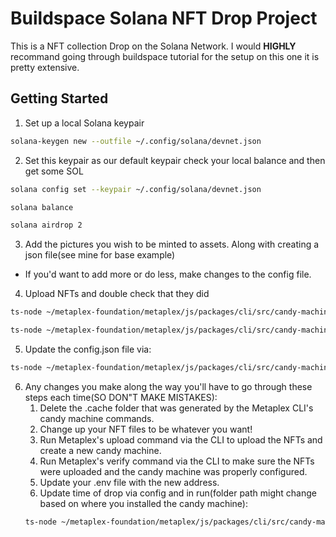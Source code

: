 # **Buildspace Solana NFT Drop Project**
This is a NFT collection Drop on the Solana Network. I would **HIGHLY** recommand going through buildspace tutorial for the setup on this one it is pretty extensive.

## **Getting Started**
1. Set up a local Solana keypair
```sh
solana-keygen new --outfile ~/.config/solana/devnet.json
```

2. Set this keypair as our default keypair check your local balance and then get some SOL
```sh
solana config set --keypair ~/.config/solana/devnet.json

solana balance

solana airdrop 2
```

3. Add the pictures you wish to be minted to assets. Along with creating a json file(see mine for base example)
* If you'd want to add more or do less, make changes to the config file.

4. Upload NFTs and double check that they did
```sh
ts-node ~/metaplex-foundation/metaplex/js/packages/cli/src/candy-machine-v2-cli.ts upload -e devnet -k ~/.config/solana/devnet.json -cp config.json ./assets

ts-node ~/metaplex-foundation/metaplex/js/packages/cli/src/candy-machine-v2-cli.ts verify_upload -e devnet -k ~/.config/solana/devnet.json

```

5. Update the config.json file via:
```sh
ts-node ~/metaplex-foundation/metaplex/js/packages/cli/src/candy-machine-v2-cli.ts update_candy_machine -e devnet -k ~/.config/solana/devnet.json -cp config.json
```


6. Any changes you make along the way you'll have to go through these steps each time(SO DON"T MAKE MISTAKES):
    1. Delete the .cache folder that was generated by the Metaplex CLI's candy machine commands.
    2. Change up your NFT files to be whatever you want!
    3. Run Metaplex's upload command via the CLI to upload the NFTs and create a new candy machine.
    4. Run Metaplex's verify command via the CLI to make sure the NFTs were uploaded and the candy machine was properly configured.
    5. Update your .env file with the new address.
    6. Update time of drop via config and in run(folder path might change based on where you installed the candy machine):
    ```sh
    ts-node ~/metaplex-foundation/metaplex/js/packages/cli/src/candy-machine-v2-cli.ts update_candy_machine -e devnet  -k ~/.config/solana/devnet.json -cp config.json
    ```